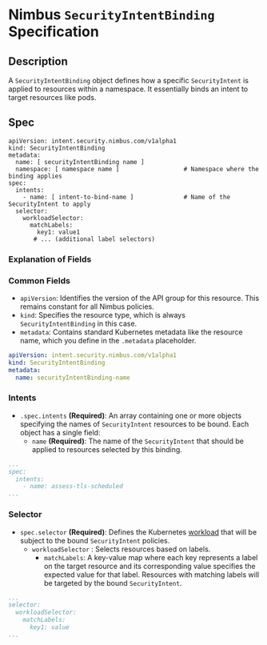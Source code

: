 # Nimbus `SecurityIntentBinding` Specification

## Description

A `SecurityIntentBinding` object defines how a specific `SecurityIntent` is applied to resources within a namespace. It
essentially binds an intent to target resources like pods.

## Spec

```text
apiVersion: intent.security.nimbus.com/v1alpha1
kind: SecurityIntentBinding
metadata:
  name: [ securityIntentBinding name ]
  namespace: [ namespace name ]                  # Namespace where the binding applies
spec:
  intents:
    - name: [ intent-to-bind-name ]              # Name of the SecurityIntent to apply 
  selector:
    workloadSelector:
      matchLabels:
        key1: value1
       # ... (additional label selectors)
```

### Explanation of Fields

### Common Fields

- `apiVersion`: Identifies the version of the API group for this resource. This remains constant for all Nimbus
  policies.
- `kind`: Specifies the resource type, which is always `SecurityIntentBinding` in this case.
- `metadata`: Contains standard Kubernetes metadata like the resource name, which you define in the  `.metadata`
  placeholder.

```yaml
apiVersion: intent.security.nimbus.com/v1alpha1
kind: SecurityIntentBinding
metadata:
  name: securityIntentBinding-name
```

### Intents

- `.spec.intents` **(Required)**: An array containing one or more objects specifying the names of `SecurityIntent`
  resources to be
  bound. Each object has a single field:
    - `name` **(Required)**: The name of the `SecurityIntent` that should be applied to resources selected by this
      binding.

```yaml
...
spec:
  intents:
    - name: assess-tls-scheduled
...
```

### Selector

- `spec.selector` **(Required)**: Defines the Kubernetes [workload](https://kubernetes.io/docs/concepts/workloads/) that
  will be
  subject to the bound `SecurityIntent` policies.
    - `workloadSelector` : Selects resources based on labels.
        - `matchLabels`: A key-value map where each key represents a label on the target resource and its corresponding
          value specifies the expected value for that label. Resources with matching labels will be targeted by the
          bound `SecurityIntent`.

```yaml
...
selector:
  workloadSelector:
    matchLabels:
      key1: value
...
```
